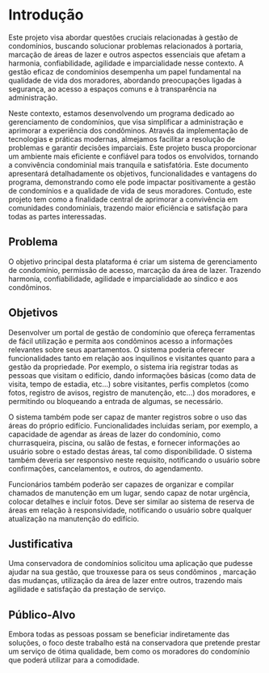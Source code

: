 # Introdução

Este projeto visa abordar questões cruciais relacionadas à gestão de condomínios, buscando solucionar problemas relacionados à portaria, marcação de áreas de lazer e outros aspectos essenciais que afetam a harmonia, confiabilidade, agilidade e imparcialidade nesse contexto. A gestão eficaz de condomínios desempenha um papel fundamental na qualidade de vida dos moradores, abordando preocupações ligadas à segurança, ao acesso a espaços comuns e à transparência na administração.

Neste contexto, estamos desenvolvendo um programa dedicado ao gerenciamento de condomínios, que visa simplificar a administração e aprimorar a experiência dos condôminos. Através da implementação de tecnologias e práticas modernas, almejamos facilitar a resolução de problemas e garantir decisões imparciais. Este projeto busca proporcionar um ambiente mais eficiente e confiável para todos os envolvidos, tornando a convivência condominial mais tranquila e satisfatória.
Este documento apresentará detalhadamente os objetivos, funcionalidades e vantagens do programa, demonstrando como ele pode impactar positivamente a gestão de condomínios e a qualidade de vida de seus moradores. Contudo, este projeto tem como a finalidade central de aprimorar a convivência em comunidades condominiais, trazendo maior eficiência e satisfação para todas as partes interessadas.


## Problema
O objetivo principal desta plataforma é criar um sistema de gerenciamento de condomínio, permissão de acesso, marcação da área de lazer. 
 Trazendo harmonia, confiabilidade, agilidade e imparcialidade ao síndico e aos condôminos.

## Objetivos

Desenvolver um portal de gestão de condomínio que ofereça ferramentas de fácil utilização e permita aos condôminos acesso a informações relevantes sobre seus apartamentos. O sistema poderia oferecer funcionalidades tanto em relação aos inquilinos e visitantes quanto para a gestão da propriedade. Por exemplo, o sistema iria registrar todas as pessoas que visitam o edifício, dando informações básicas (como data de visita, tempo de estadia, etc...) sobre visitantes, perfis completos (como fotos, registro de avisos, registro de manutenção, etc...) dos moradores, e permitindo ou bloqueando a entrada de algumas, se necessário.

O sistema também pode ser capaz de manter registros sobre o uso das áreas do próprio edifício. Funcionalidades incluidas seriam, por exemplo, a capacidade de agendar as áreas de lazer do condomínio, como churrasqueira, piscina, ou salão de festas, e fornecer informações ao usuário sobre o estado destas áreas, tal como disponibilidade. O sistema também deveria ser responsivo neste requisito, notificando o usuário  sobre confirmações, cancelamentos, e outros, do agendamento.

Funcionários também poderão ser capazes de organizar e compilar chamados de manutenção em um lugar, sendo capaz de notar urgência, colocar detalhes e incluir fotos. Deve ser similar ao sistema de reserva de áreas em relação à responsividade, notificando o usuário sobre qualquer atualização na manutenção do edifício.


## Justificativa

Uma conservadora de condomínios solicitou uma aplicação que pudesse ajudar na sua gestão, que trouxesse para os seus condôminos , marcação das mudanças, utilização da área de lazer entre outros, trazendo mais agilidade e satisfação da prestação de serviço.

## Público-Alvo

Embora todas as pessoas possam se beneficiar indiretamente das soluções, o foco deste trabalho está na conservadora que pretende prestar um serviço de ótima qualidade, bem como os moradores do condomínio que poderá utilizar para a comodidade. 
